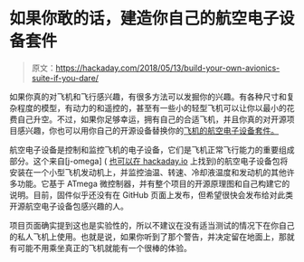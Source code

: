 # 如果你敢的话，建造你自己的航空电子设备套件

> 原文：<https://hackaday.com/2018/05/13/build-your-own-avionics-suite-if-you-dare/>

如果你真的对飞机和飞行感兴趣，有很多方法可以发掘你的兴趣。有各种尺寸和复杂程度的模型，有动力的和遥控的，甚至有一些小的轻型飞机可以让你以最小的花费自己升空。不过，如果你足够幸运，拥有自己的合适飞机，并且你真的对开源项目感兴趣，你也可以用你自己的开源设备替换你的[飞机的航空电子设备套件。](https://github.com/j-omega/Experimental-Avionics-EIS)

航空电子设备是控制和监控飞机的电子设备，它们是飞机正常飞行能力的重要组成部分。这个来自[j-omega] ( [也可以在 hackaday.io](https://hackaday.io/jomega) 上找到)的航空电子设备包将安装在一个小型飞机发动机上，并监控油温、转速、冷却液温度和发动机的其他许多功能。它基于 ATmega 微控制器，并有整个项目的开源原理图和自己构建它的说明。目前，固件似乎还没有在 GitHub 页面上发布，但希望很快会发布给对此类开源航空电子设备包感兴趣的人。

项目页面确实提到这也是实验性的，所以不建议在没有适当测试的情况下在你自己的私人飞机上使用。也就是说，如果你听到了那个警告，并决定留在地面上，那就有可能不用乘坐真正的飞机就能有一个很棒的体验。